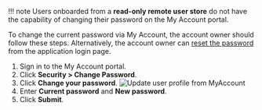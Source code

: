 <!-- markdownlint-disable-next-line -->
!!! note
      Users onboarded from a **read-only remote user store** do not have the capability of changing their password on the My Account portal.

To change the current password via My Account, the account owner should follow these steps. Alternatively, the account owner can [reset the password]({{base_path}}/guides/user-self-service/customer-password-recovery/) from the application login page.

1. Sign in to the My Account portal.
2. Click **Security > Change Password**.
3. Click **Change your password**.
   ![Update user profile from MyAccount]({{base_path}}/assets/img/guides/organization/self-service/myaccount/change-password.png)
4. Enter **Current password** and **New password**.
5. Click **Submit**.
